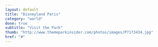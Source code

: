 ```yaml
---
layout: default
title: "Disneyland Paris"
category: "world"
done: true
subtitle: "Visit the Park"
thumb: "http://www.themeparkinsider.com/photos/images/P7173434.jpg"
href: "#"
---
```

